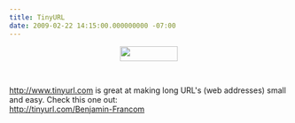 ```yaml
---
title: TinyURL
date: 2009-02-22 14:15:00.000000000 -07:00
---
```

<a onblur="try {parent.deselectBloggerImageGracefully();} catch(e) {}" href="/images/old/TinyURL-logo.png"><img style="display:block; margin:0px auto 10px; text-align:center;cursor:pointer; cursor:hand;width: 104px; height: 27px;" src="/images/old/TinyURL-logo.png" border="0" alt="" /></a><br /><br />http://www.tinyurl.com is great at making long URL's (web addresses) small and easy.  Check this one out:<br /><a href="http://tinyurl.com/Benjamin-Francom">http://tinyurl.com/Benjamin-Francom</a>

